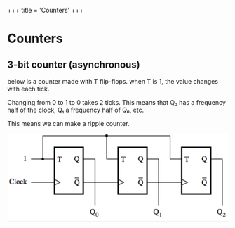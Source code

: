 +++
title = 'Counters'
+++
# Counters
## 3-bit counter (asynchronous)
below is a counter made with T flip-flops.
when T is 1, the value changes with each tick.

Changing from 0 to 1 to 0 takes 2 ticks. This means that Q₀ has a frequency half of the clock, Q₁ a frequency half of Q₀, etc.

This means we can make a ripple counter.

![screenshot.png](screenshot-3.png)
